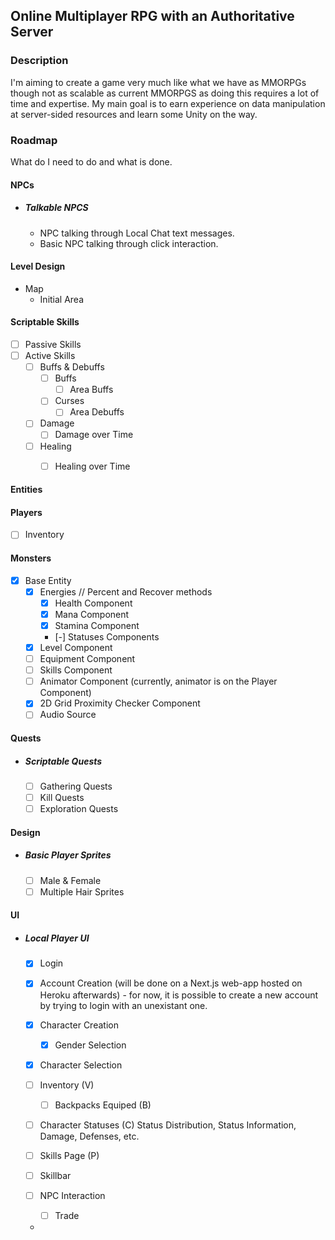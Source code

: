 ## Online Multiplayer RPG with an Authoritative Server
### Description
I'm aiming to create a game very much like what we have as MMORPGs though not as scalable as current MMORPGS as doing this requires a lot of time and expertise.
My main goal is to earn experience on data manipulation at server-sided resources and learn some Unity on the way.


### Roadmap
What do I need to do and what is done.

#### NPCs
 
- ##### Talkable NPCS
  - NPC talking through Local Chat text messages. 
  - Basic NPC talking through click interaction.

#### Level Design
- Map
    - Initial Area

#### Scriptable Skills
- [ ] Passive Skills
- [ ] Active Skills
    - [ ] Buffs & Debuffs
      - [ ] Buffs
        - [ ] Area Buffs
      - [ ] Curses
        - [ ] Area Debuffs
  - [ ] Damage
    - [ ] Damage over Time
  - [ ] Healing
    - [ ] Healing over Time
    

#### Entities

#### Players
- [ ] Inventory

#### Monsters
 - [x] Base Entity
   - [x] Energies // Percent and Recover methods
     - [x] Health Component
     - [x] Mana Component
     - [x] Stamina Component
     - [-] Statuses Components      
   - [x] Level Component
   - [ ] Equipment Component
   - [ ] Skills Component
   - [ ] Animator Component (currently, animator is on the Player Component)
   - [x] 2D Grid Proximity Checker Component 
   - [ ] Audio Source

#### Quests
- ##### Scriptable Quests
   - [ ] Gathering Quests
   - [ ] Kill Quests
   - [ ] Exploration Quests

#### Design
 - ##### Basic Player Sprites
   - [ ] Male & Female
   - [ ] Multiple Hair Sprites
   
#### UI
- ##### Local Player UI
  - [x] Login
  - [x] Account Creation (will be done on a Next.js web-app hosted on Heroku afterwards) - for now, it is possible to create a new account by trying to login with an unexistant one.
  - [x] Character Creation
    - [x] Gender Selection
  - [x] Character Selection
  - [ ] Inventory (V)
    - [ ] Backpacks Equiped (B)
  - [ ] Character Statuses (C)
    Status Distribution, Status Information, Damage, Defenses, etc.

  - [ ] Skills Page (P)
  - [ ] Skillbar
  - [ ] NPC Interaction
    - [ ] Trade
  - 

